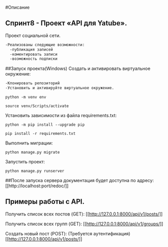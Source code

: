 #Описание 

## Спринт8 - Проект «API для Yatube». 

Проект социальной сети.
```md
-Реализованы следующие возможности:
  -публикация записей
  -коментировать записи
  -возможность подписки
```

##Запуск проекта(Windows)
Cоздать и активировать виртуальное окружение:
```md
-Клонировать репозиторий
-Установить и активируйте виртуальное окружение.
```

```
python -m venv env
```

```
source venv/Scripts/activate
```

Установить зависимости из файла requirements.txt:

```
python -m pip install --upgrade pip
```

```
pip install -r requirements.txt
```

Выполнить миграции:

```
python manage.py migrate
```

Запустить проект:

```
python manage.py runserver
```

##После запуска сервера документация будет доступна по адресу:
[[http://localhost:port/redoc/]]

## Примеры работы с API.

Получить список всех постов (GET):
[[http://127.0.0.1:8000/api/v1/posts/]]

Получить список всех групп (GET):
[[http://127.0.0.1:8000/api/v1/groups/]]

Создать новый пост (POST):
(Требуется аутентификация)
[[http://127.0.0.1:8000/api/v1/posts/]]


